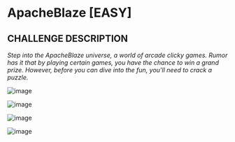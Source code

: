 # ApacheBlaze [EASY]

## CHALLENGE DESCRIPTION

*Step into the ApacheBlaze universe, a world of arcade clicky games. Rumor has it that by playing certain games, you have the chance to win a grand prize. However, before you can dive into the fun, you'll need to crack a puzzle.*

![image](https://github.com/user-attachments/assets/47141f17-9899-49fc-b7c9-4467ac6fcdd5)

![image](https://github.com/user-attachments/assets/61ce5936-cdb5-4dab-9d3d-18e6d9663cf4)

![image](https://github.com/user-attachments/assets/191d035b-ab8c-48a8-8b49-9bc054373f41)

![image](https://github.com/user-attachments/assets/cc6eedea-e85e-4908-b721-5eb53f121672)
